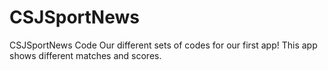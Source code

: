# CSJSportNews
CSJSportNews Code 
Our different sets of codes for our first app! This app shows different matches and scores. 

